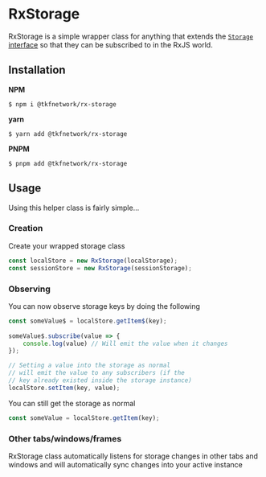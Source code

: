 # RxStorage
RxStorage is a simple wrapper class for anything that extends the [`Storage` interface](https://developer.mozilla.org/en-US/docs/Web/API/Storage) so that they can be subscribed to in the RxJS world.

## Installation

**NPM**

```
$ npm i @tkfnetwork/rx-storage
```

**yarn**

```
$ yarn add @tkfnetwork/rx-storage
```

**PNPM**

```
$ pnpm add @tkfnetwork/rx-storage
```

## Usage

Using this helper class is fairly simple...

### Creation

Create your wrapped storage class

```ts
const localStore = new RxStorage(localStorage);
const sessionStore = new RxStorage(sessionStorage);
```
### Observing

You can now observe storage keys by doing the following

```ts
const someValue$ = localStore.getItem$(key);
  
someValue$.subscribe(value => {
    console.log(value) // Will emit the value when it changes
});

// Setting a value into the storage as normal
// will emit the value to any subscribers (if the
// key already existed inside the storage instance)
localStore.setItem(key, value);
```

You can still get the storage as normal

```ts
const someValue = localStore.getItem(key);
```

### Other tabs/windows/frames
RxStorage class automatically listens for storage changes in
other tabs and windows and will automatically sync changes
into your active instance